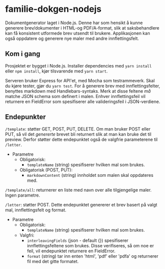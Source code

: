# familie-dokgen-nodejs
Dokumentgenerator laget i Node.js. Denne har som hensikt å kunne generere brev/dokumenter i HTML-og PDF/A-format, slik at saksbehandlere kan få konsistent utformede brev utsendt til brukere. Applikasjonen kan også oppdatere og generere nye maler med andre innflettingsfelt.

## Kom i gang
Prosjektet er bygget i Node.js. Installer dependencies med `yarn install` eller `npm install`, kjør tilsvarende med `yarn start`.

Serveren bruker Express for API'et, med Mocha som testrammeverk. Skal du kjøre tester, gjør du `yarn test`. For å generere brev med innflettingsfelter, benyttes markdown med Handlebars-syntaks. Merk at disse feltene _må_ matche JSON schema som definert i malen. Enhver innflettingsfeil vil returnere en FieldError som spesifiserer alle valideringsfeil i JSON-verdiene.

## Endepunkter
`/template`: støtter GET, POST, PUT, DELETE. Om man bruker POST eller PUT, så vil det _genererte_ brevet bli returnert slik at man kan bruke det til preview. Derfor støtter dette endepunktet også de valgfrie parameterene til `/letter`.
* Parametre
  * Obligatorisk: 
    * `templateName` (string) spesifiserer hvilken mal som brukes.
  * Obligatorisk (POST, PUT): 
    * `markdownContent` (string) innholdet som malen skal oppdateres med.

`/template/all`: returnerer en liste med navn over alle tilgjengelige maler. Ingen parametre.

`/letter`: støtter POST. Dette endepunktet genererer et brev basert på valgt mal, innflettingsfelt og format.

* Parametre
  * Obligatorisk: 
    * `templateName` (string) spesifiserer hvilken mal som brukes.
  * Valgfri: 
    * `interleavingFields` (json - default {}) spesifiserer innflettingsfeltene som brukes. Disse verifiseres, så om noe er feil, vil endepunktet returnere en FieldError. 
    * `format` (string) tar inn enten 'html', 'pdf' eller 'pdfa' og returnerer fil med det gitte formatet.
